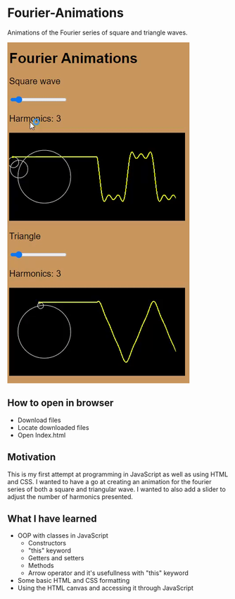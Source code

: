 # Fourier-Animations
Animations of the Fourier series of square and triangle waves.

![gif of html file](https://github.com/SirFourier/Fourier-Animations/blob/master/gif/Fourier.gif)
## How to open in browser
- Download files
- Locate downloaded files
- Open Index.html

## Motivation
This is my first attempt at programming in JavaScript as well as using HTML and CSS. I wanted to have a go at creating an animation for the fourier series of both a square and triangular wave. I wanted to also add a slider to adjust the number of harmonics presented. 

## What I have learned
- OOP with classes in JavaScript
  - Constructors
  - "this" keyword
  - Getters and setters
  - Methods
  - Arrow operator and it's usefullness with "this" keyword
- Some basic HTML and CSS formatting
- Using the HTML canvas and accessing it through JavaScript
